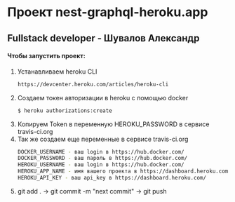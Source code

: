 # Проект nest-graphql-heroku.app
## Fullstack developer - Шувалов Александр

#### Чтобы запустить проект:
1) Устанавливаем heroku CLI 
    ```sh
    https://devcenter.heroku.com/articles/heroku-cli
    ```
2) Создаем токен авторизации в heroku с помощью docker
    ```sh
    $ heroku authorizations:create
    ```
3) Копируем Token в переменную HEROKU_PASSWORD в сервисе travis-ci.org
4) Так же создаем еще переменные в сервисе travis-ci.org
    ```sh
    DOCKER_USERNAME - ваш login в https://hub.docker.com/
    DOCKER_PASSWORD - ваш пароль в https://hub.docker.com/
    HEROKU_USERNAME - ваш login в https://hub.docker.com/
    HEROKU_APP_NAME - имя вашего проекта в https://dashboard.heroku.com/
    HEROKU_API_KEY - ваш api_key в https://dashboard.heroku.com/
    ```
5) git add . -> git commit -m "next commit" -> git push
